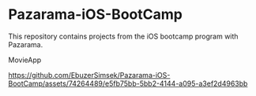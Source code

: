 # Pazarama-iOS-BootCamp
This repository contains projects from the iOS bootcamp program with Pazarama.



MovieApp

https://github.com/EbuzerSimsek/Pazarama-iOS-BootCamp/assets/74264489/e5fb75bb-5bb2-4144-a095-a3ef2d4963bb

